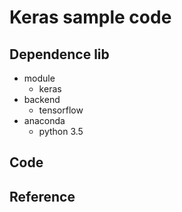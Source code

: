 # Keras sample code

## Dependence lib
- module
    - keras
- backend
    - tensorflow
- anaconda
    - python 3.5

## Code

## Reference